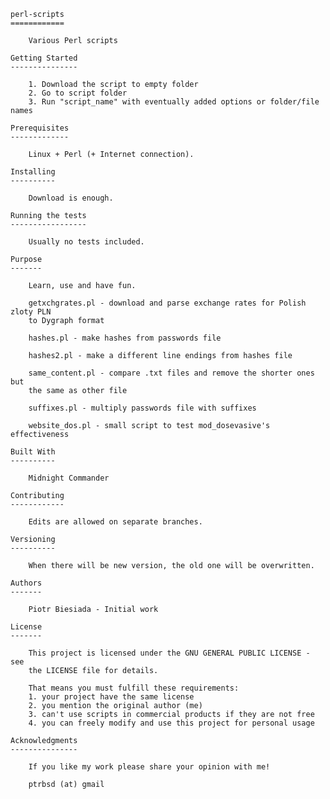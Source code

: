	perl-scripts
	============

		Various Perl scripts

	Getting Started
	---------------

		1. Download the script to empty folder
		2. Go to script folder
		3. Run "script_name" with eventually added options or folder/file names

	Prerequisites
	-------------

		Linux + Perl (+ Internet connection).

	Installing
	----------

		Download is enough.

	Running the tests
	-----------------

		Usually no tests included.

	Purpose
	-------

		Learn, use and have fun.

		getxchgrates.pl - download and parse exchange rates for Polish zloty PLN
		to Dygraph format

		hashes.pl - make hashes from passwords file

		hashes2.pl - make a different line endings from hashes file

		same_content.pl - compare .txt files and remove the shorter ones but
		the same as other file

		suffixes.pl - multiply passwords file with suffixes

		website_dos.pl - small script to test mod_dosevasive's effectiveness

	Built With
	----------

		Midnight Commander

	Contributing
	------------

		Edits are allowed on separate branches.

	Versioning
	----------

		When there will be new version, the old one will be overwritten.

	Authors
	-------

		Piotr Biesiada - Initial work

	License
	-------

		This project is licensed under the GNU GENERAL PUBLIC LICENSE - see
		the LICENSE file for details.

		That means you must fulfill these requirements:
		1. your project have the same license
		2. you mention the original author (me)
		3. can't use scripts in commercial products if they are not free
		4. you can freely modify and use this project for personal usage

	Acknowledgments
	---------------

		If you like my work please share your opinion with me!

		ptrbsd (at) gmail
